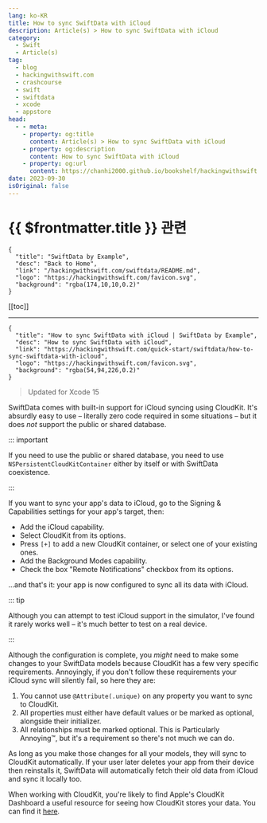 ```yaml
---
lang: ko-KR
title: How to sync SwiftData with iCloud
description: Article(s) > How to sync SwiftData with iCloud
category:
  - Swift
  - Article(s)
tag: 
  - blog
  - hackingwithswift.com
  - crashcourse
  - swift
  - swiftdata
  - xcode
  - appstore
head:
  - - meta:
    - property: og:title
      content: Article(s) > How to sync SwiftData with iCloud
    - property: og:description
      content: How to sync SwiftData with iCloud
    - property: og:url
      content: https://chanhi2000.github.io/bookshelf/hackingwithswift.com/swiftdata/how-to-sync-swiftdata-with-icloud.html
date: 2023-09-30
isOriginal: false
---
```


# {{ $frontmatter.title }} 관련

```component VPCard
{
  "title": "SwiftData by Example",
  "desc": "Back to Home",
  "link": "/hackingwithswift.com/swiftdata/README.md",
  "logo": "https://hackingwithswift.com/favicon.svg",
  "background": "rgba(174,10,10,0.2)"
}
```

[[toc]]

---

```component VPCard
{
  "title": "How to sync SwiftData with iCloud | SwiftData by Example",
  "desc": "How to sync SwiftData with iCloud",
  "link": "https://hackingwithswift.com/quick-start/swiftdata/how-to-sync-swiftdata-with-icloud", 
  "logo": "https://hackingwithswift.com/favicon.svg",
  "background": "rgba(54,94,226,0.2)"
}
```

> Updated for Xcode 15

SwiftData comes with built-in support for iCloud syncing using CloudKit. It's absurdly easy to use – literally zero code required in some situations – but it does *not* support the public or shared database.

::: important

If you need to use the public or shared database, you need to use `NSPersistentCloudKitContainer` either by itself or with SwiftData coexistence.

:::

If you want to sync your app's data to iCloud, go to the Signing & Capabilities settings for your app's target, then:

- Add the iCloud capability.
- Select CloudKit from its options.
- Press <FontIcon icon="iconfont icon-select"/>`[+]` to add a new CloudKit container, or select one of your existing ones.
- Add the Background Modes capability.
- Check the box "Remote Notifications" checkbox from its options.

…and that's it: your app is now configured to sync all its data with iCloud.

::: tip

Although you can attempt to test iCloud support in the simulator, I've found it rarely works well – it's much better to test on a real device.

:::

Although the configuration is complete, you *might* need to make some changes to your SwiftData models because CloudKit has a few very specific requirements. Annoyingly, if you don't follow these requirements your iCloud sync will silently fail, so here they are:

1. You cannot use `@Attribute(.unique)` on any property you want to sync to CloudKit.
2. All properties must either have default values or be marked as optional, alongside their initializer.
3. All relationships must be marked optional. This is Particularly Annoying™, but it's a requirement so there's not much we can do.

As long as you make those changes for all your models, they will sync to CloudKit automatically. If your user later deletes your app from their device then reinstalls it, SwiftData will automatically fetch their old data from iCloud and sync it locally too.

When working with CloudKit, you're likely to find Apple's CloudKit Dashboard a useful resource for seeing how CloudKit stores your data. You can find it [<FontIcon icon="fa-brands fa-apple"/>here](https://icloud.developer.apple.com/dashboard).



